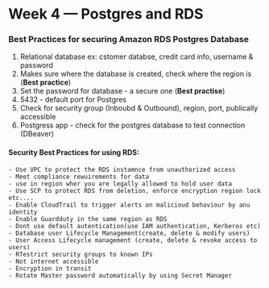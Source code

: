 # Week 4 — Postgres and RDS

### Best Practices for securing Amazon RDS Postgres Database
1. Relational database ex: cstomer databse, credit card info, username & password
2. Makes sure where the database is created, check where the region is (**Best practice**)
3. Set the password for database - a secure one (**Best practise**)
4. 5432 - default port for Postgres
5. Check for security group (Inboubd & Outbound), region, port, publically accessible
6. Postgress app - check for the postgres database to test connection (DBeaver)
#### Security Best Practices for using RDS:
    - Use VPC to protect the RDS instamnce from unauthorized access
    - Meet compliance rewuirements for data
    - use in region wher you are legally allowed to hold user data
    - Use SCP to protect RDS from deletion, enforce encryption region lock etc....
    - Enable CloudTrail to trigger alerts on malicioud behaviour by anu identity
    - Enable Guardduty in the same region as RDS
    - Dont use default autentication(use IAM authentication, Kerberos etc)
    - Database user Lifecycle Management(create, delete & modify users)
    - User Access Lifecycle management (create, delete & revoke access to users)
    - RTestrict security groups to known IPs
    - Not internet accessible
    - Encryption in transit
    - Rotate Master password automatically by using Secret Manager
